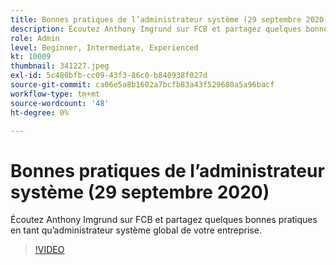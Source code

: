 ```yaml
---
title: Bonnes pratiques de l’administrateur système (29 septembre 2020)
description: Écoutez Anthony Imgrund sur FCB et partagez quelques bonnes pratiques en tant qu’administrateur système global de votre entreprise.
role: Admin
level: Beginner, Intermediate, Experienced
kt: 10009
thumbnail: 341227.jpeg
exl-id: 5c480bfb-cc09-43f3-86c0-b840938f027d
source-git-commit: ca06e5a8b1602a7bcfb83a43f529680a5a96bacf
workflow-type: tm+mt
source-wordcount: '48'
ht-degree: 0%

---
```


# Bonnes pratiques de l’administrateur système (29 septembre 2020)

Écoutez Anthony Imgrund sur FCB et partagez quelques bonnes pratiques en tant qu’administrateur système global de votre entreprise.

>[!VIDEO](https://video.tv.adobe.com/v/341227/?quality=12&learn=on)
